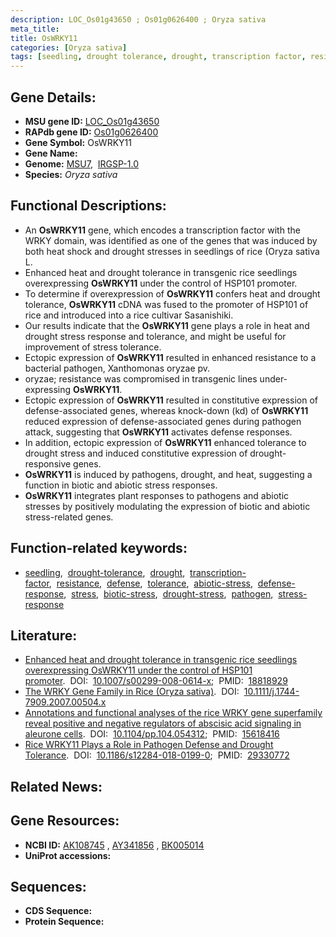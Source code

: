 ```yaml
---
description: LOC_Os01g43650 ; Os01g0626400 ; Oryza sativa
meta_title:
title: OsWRKY11
categories: [Oryza sativa]
tags: [seedling, drought tolerance, drought, transcription factor, resistance, defense, tolerance, abiotic stress, defense response, stress, biotic stress, drought stress, pathogen, drought stress , stress response]
---
```


## Gene Details:
- **MSU gene ID:** [LOC_Os01g43650](http://rice.uga.edu/cgi-bin/ORF_infopage.cgi?orf=LOC_Os01g43650)  
- **RAPdb gene ID:** [Os01g0626400](https://rapdb.dna.affrc.go.jp/locus/?name=Os01g0626400)  
- **Gene Symbol:** OsWRKY11
- **Gene Name:**
- **Genome:**  [MSU7](http://rice.uga.edu/),&nbsp;&nbsp;[IRGSP-1.0](https://rapdb.dna.affrc.go.jp/download/irgsp1.html)
- **Species:** *Oryza sativa*

## Functional Descriptions:
   - An **OsWRKY11** gene, which encodes a transcription factor with the WRKY domain, was identified as one of the genes that was induced by both heat shock and drought stresses in seedlings of rice (Oryza sativa L.
   - Enhanced heat and drought tolerance in transgenic rice seedlings overexpressing **OsWRKY11** under the control of HSP101 promoter.
   - To determine if overexpression of **OsWRKY11** confers heat and drought tolerance, **OsWRKY11** cDNA was fused to the promoter of HSP101 of rice and introduced into a rice cultivar Sasanishiki.
   - Our results indicate that the **OsWRKY11** gene plays a role in heat and drought stress response and tolerance, and might be useful for improvement of stress tolerance.
   - Ectopic expression of **OsWRKY11** resulted in enhanced resistance to a bacterial pathogen, Xanthomonas oryzae pv.
   - oryzae; resistance was compromised in transgenic lines under-expressing **OsWRKY11**.
   - Ectopic expression of **OsWRKY11** resulted in constitutive expression of defense-associated genes, whereas knock-down (kd) of **OsWRKY11** reduced expression of defense-associated genes during pathogen attack, suggesting that **OsWRKY11** activates defense responses.
   - In addition, ectopic expression of **OsWRKY11** enhanced tolerance to drought stress and induced constitutive expression of drought-responsive genes.
   - **OsWRKY11** is induced by pathogens, drought, and heat, suggesting a function in biotic and abiotic stress responses.
   - **OsWRKY11** integrates plant responses to pathogens and abiotic stresses by positively modulating the expression of biotic and abiotic stress-related genes.

## Function-related keywords:
   - [seedling](/tags/seedling/),&nbsp;&nbsp;[drought-tolerance](/tags/drought-tolerance/),&nbsp;&nbsp;[drought](/tags/drought/),&nbsp;&nbsp;[transcription-factor](/tags/transcription-factor/),&nbsp;&nbsp;[resistance](/tags/resistance/),&nbsp;&nbsp;[defense](/tags/defense/),&nbsp;&nbsp;[tolerance](/tags/tolerance/),&nbsp;&nbsp;[abiotic-stress](/tags/abiotic-stress/),&nbsp;&nbsp;[defense-response](/tags/defense-response/),&nbsp;&nbsp;[stress](/tags/stress/),&nbsp;&nbsp;[biotic-stress](/tags/biotic-stress/),&nbsp;&nbsp;[drought-stress](/tags/drought-stress/),&nbsp;&nbsp;[pathogen](/tags/pathogen/),&nbsp;&nbsp;[stress-response](/tags/stress-response/)

## Literature:
   - [Enhanced heat and drought tolerance in transgenic rice seedlings overexpressing OsWRKY11 under the control of HSP101 promoter](https://www.doi.org/10.1007/s00299-008-0614-x).&nbsp;&nbsp;DOI:&nbsp;&nbsp;[10.1007/s00299-008-0614-x](https://www.doi.org/10.1007/s00299-008-0614-x);&nbsp;&nbsp;PMID:&nbsp;&nbsp;[18818929](https://pubmed.ncbi.nlm.nih.gov/18818929/)
   - [The WRKY Gene Family in Rice (Oryza sativa)](https://www.doi.org/10.1111/j.1744-7909.2007.00504.x).&nbsp;&nbsp;DOI:&nbsp;&nbsp;[10.1111/j.1744-7909.2007.00504.x](https://www.doi.org/10.1111/j.1744-7909.2007.00504.x)
   - [Annotations and functional analyses of the rice WRKY gene superfamily reveal positive and negative regulators of abscisic acid signaling in aleurone cells](https://www.doi.org/10.1104/pp.104.054312).&nbsp;&nbsp;DOI:&nbsp;&nbsp;[10.1104/pp.104.054312](https://www.doi.org/10.1104/pp.104.054312);&nbsp;&nbsp;PMID:&nbsp;&nbsp;[15618416](https://pubmed.ncbi.nlm.nih.gov/15618416/)
   - [Rice WRKY11 Plays a Role in Pathogen Defense and Drought Tolerance](https://www.doi.org/10.1186/s12284-018-0199-0).&nbsp;&nbsp;DOI:&nbsp;&nbsp;[10.1186/s12284-018-0199-0](https://www.doi.org/10.1186/s12284-018-0199-0);&nbsp;&nbsp;PMID:&nbsp;&nbsp;[29330772](https://pubmed.ncbi.nlm.nih.gov/29330772/)

## Related News:

## Gene Resources:
- **NCBI ID:**  [AK108745](http://www.ncbi.nlm.nih.gov/nuccore/AK108745)&nbsp;,&nbsp;[AY341856](http://www.ncbi.nlm.nih.gov/nuccore/AY341856)&nbsp;,&nbsp;[BK005014](http://www.ncbi.nlm.nih.gov/nuccore/BK005014)
- **UniProt accessions:** [](https://www.uniprot.org/uniprotkb//entry)

## Sequences:
- **CDS Sequence:**
- **Protein Sequence:**
